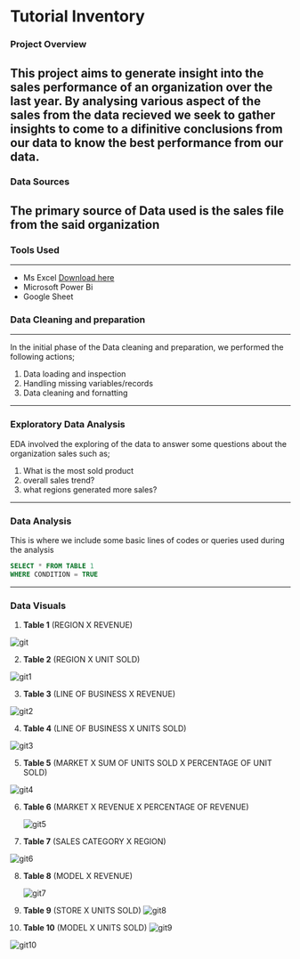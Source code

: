 # Tutorial Inventory

### Project Overview
This project aims to generate insight into the sales performance of an organization over the last year. By analysing various aspect of the sales from the data recieved 
we seek to gather insights to come to a difinitive conclusions from our data to know the best performance from our data.
---
### Data Sources
The primary source of Data used is the sales file from the said organization
---
### Tools Used
---
- Ms Excel
  [Download here](https://www.microsoft.com)
- Microsoft Power Bi
- Google Sheet

### Data Cleaning and preparation
---
In the initial phase of the Data cleaning and preparation, we performed the following actions;
  1. Data loading and inspection
  2. Handling missing variables/records
  3. Data cleaning and fornatting
---
### Exploratory Data Analysis
EDA involved the exploring of the data to answer some questions about the organization sales such as;
1. What is the most sold product
2. overall sales trend?
3. what regions generated more sales?
---
### Data Analysis
This is where we include some basic lines of codes or queries used during the analysis

~~~ SQL
SELECT * FROM TABLE 1
WHERE CONDITION = TRUE
~~~
---
### Data Visuals
1. **Table 1** (REGION X REVENUE)

  ![git](https://github.com/user-attachments/assets/33c8a483-cb88-474f-9930-511cc0f20dc9)

2. **Table 2** (REGION X UNIT SOLD)

  ![git1](https://github.com/user-attachments/assets/31f9937e-1277-4ac1-bd6d-f3f63238ffb9)

3. **Table 3** (LINE OF BUSINESS X REVENUE)

  ![git2](https://github.com/user-attachments/assets/c193dcf5-1baf-4ade-8182-295c3ea6f651)
  
4. **Table 4** (LINE OF BUSINESS X UNITS SOLD)

  ![git3](https://github.com/user-attachments/assets/4f6e5e85-5d35-435d-a85e-14fa610edb45)

5. **Table 5** (MARKET X SUM OF UNITS SOLD X PERCENTAGE OF UNIT SOLD)
  
  ![git4](https://github.com/user-attachments/assets/e911d59b-411b-4cb5-9112-afa9f4c3b1b8)

6. **Table 6** (MARKET X REVENUE X PERCENTAGE OF REVENUE)

   ![git5](https://github.com/user-attachments/assets/75e0afa9-b191-4a66-bf5b-644810c76a00)

7. **Table 7** (SALES CATEGORY X REGION)

  ![git6](https://github.com/user-attachments/assets/bca72501-c87d-4197-9161-bfe7e0f77654)
 
8. **Table 8** (MODEL X REVENUE)

   ![git7](https://github.com/user-attachments/assets/4ecfeefd-cca5-4e96-9914-f70ad4294769)

9. **Table 9** (STORE X UNITS SOLD)
   ![git8](https://github.com/user-attachments/assets/1818c9ad-44a3-44d5-8442-3771b5f9fff8)

10. **Table 10** (MODEL X UNITS SOLD)
   ![git9](https://github.com/user-attachments/assets/91488dd6-b7d3-4249-bdfb-ae009a56fa06)



![git10](https://github.com/user-attachments/assets/bd47f02d-d6f8-41a1-8923-9970e69ef18c)

